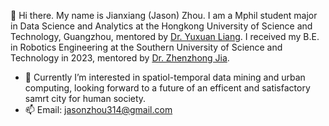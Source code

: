 👋 Hi there. My name is Jianxiang (Jason) Zhou. I am a Mphil student major in Data Science and Analytics at the Hongkong University of Science and Technology, Guangzhou, mentored by [Dr. Yuxuan Liang](https://citymind.top/). I received my B.E. in Robotics Engineering at the Southern University of Science and Technology in 2023, mentored by [Dr. Zhenzhong Jia](https://www.sustech.edu.cn/en/faculties/jiazhenzhong.html).

- 🔭 Currently I’m interested in spatiol-temporal data mining and urban computing, looking forward to a future of an efficent and satisfactory samrt city for human society.
- 📫 Email: jasonzhou314@gmail.com

